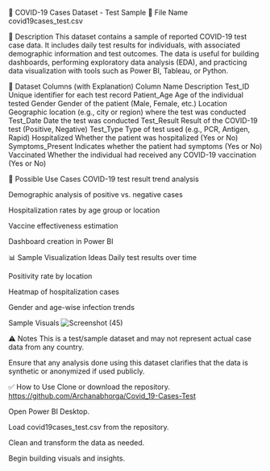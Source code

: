 🦠 COVID-19 Cases Dataset - Test Sample
📁 File Name
covid19cases_test.csv

📄 Description
This dataset contains a sample of reported COVID-19 test case data. It includes daily test results for individuals, with associated demographic information and test outcomes. The data is useful for building dashboards, performing exploratory data analysis (EDA), and practicing data visualization with tools such as Power BI, Tableau, or Python.

📌 Dataset Columns (with Explanation)
Column Name	Description
Test_ID	Unique identifier for each test record
Patient_Age	Age of the individual tested
Gender	Gender of the patient (Male, Female, etc.)
Location	Geographic location (e.g., city or region) where the test was conducted
Test_Date	Date the test was conducted
Test_Result	Result of the COVID-19 test (Positive, Negative)
Test_Type	Type of test used (e.g., PCR, Antigen, Rapid)
Hospitalized	Whether the patient was hospitalized (Yes or No)
Symptoms_Present	Indicates whether the patient had symptoms (Yes or No)
Vaccinated	Whether the individual had received any COVID-19 vaccination (Yes or No)

🧠 Possible Use Cases
COVID-19 test result trend analysis

Demographic analysis of positive vs. negative cases

Hospitalization rates by age group or location

Vaccine effectiveness estimation

Dashboard creation in Power BI


📊 Sample Visualization Ideas
Daily test results over time

Positivity rate by location

Heatmap of hospitalization cases

Gender and age-wise infection trends

Sample Visuals
![Screenshot (45)](https://github.com/user-attachments/assets/53137bbe-ad15-4747-b9b8-38f4decda2f2)



⚠️ Notes
This is a test/sample dataset and may not represent actual case data from any country.

Ensure that any analysis done using this dataset clarifies that the data is synthetic or anonymized if used publicly.

✅ How to Use
Clone or download the repository. https://github.com/Archanabhorga/Covid_19-Cases-Test

Open Power BI Desktop.

Load covid19cases_test.csv from the repository.

Clean and transform the data as needed.

Begin building visuals and insights.

